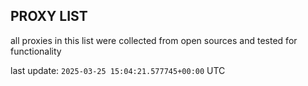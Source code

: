 ## PROXY LIST

all proxies in this list were collected from open sources and tested for functionality

last update: `2025-03-25 15:04:21.577745+00:00` UTC